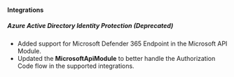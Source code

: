 
#### Integrations

##### Azure Active Directory Identity Protection  (Deprecated)

- Added support for Microsoft Defender 365 Endpoint in the Microsoft API Module.
- Updated the **MicrosoftApiModule** to better handle the Authorization Code flow in the supported integrations.